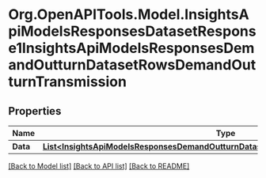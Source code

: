 # Org.OpenAPITools.Model.InsightsApiModelsResponsesDatasetResponse1InsightsApiModelsResponsesDemandOutturnDatasetRowsDemandOutturnTransmission

## Properties

Name | Type | Description | Notes
------------ | ------------- | ------------- | -------------
**Data** | [**List&lt;InsightsApiModelsResponsesDemandOutturnDatasetRowsDemandOutturnTransmission&gt;**](InsightsApiModelsResponsesDemandOutturnDatasetRowsDemandOutturnTransmission.md) |  | [optional] 

[[Back to Model list]](../README.md#documentation-for-models) [[Back to API list]](../README.md#documentation-for-api-endpoints) [[Back to README]](../README.md)

